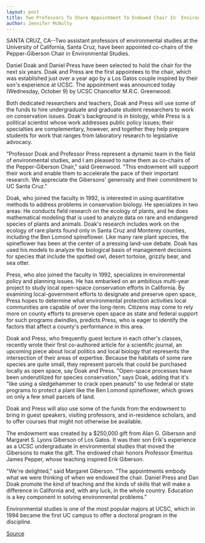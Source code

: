 ```yaml
---
layout: post
title: Two Professors To Share Appointment To Endowed Chair In  Environmental Studies At UC Santa Cruz
author: Jennifer McNulty
---
```


SANTA CRUZ, CA--Two assistant professors of environmental studies at the  University of California, Santa Cruz, have been appointed co-chairs of the  Pepper-Giberson Chair in Environmental Studies.

Daniel Doak and Daniel Press have been selected to hold the chair for  the next six years. Doak and Press are the first appointees to the chair,  which was established just over a year ago by a Los Gatos couple inspired by  their son's experience at UCSC. The appointment was announced today  (Wednesday, October 9) by UCSC Chancellor M.R.C. Greenwood.

Both dedicated researchers and teachers, Doak and Press will use some  of the funds to hire undergraduate and graduate student researchers to work  on conservation issues. Doak's background is in biology, while Press is a  political scientist whose work addresses public policy issues; their  specialties are complementary, however, and together they help prepare  students for work that ranges from laboratory research to legislative  advocacy.

"Professor Doak and Professor Press represent a dynamic team in the  field of environmental studies, and I am pleased to name them as co-chairs  of the Pepper-Giberson Chair," said Greenwood. "This endowment will  support their work and enable them to accelerate the pace of their important  research. We appreciate the Gibersons' generosity and their commitment to  UC Santa Cruz."

Doak, who joined the faculty in 1992, is interested in using  quantitative methods to address problems in conservation biology. He  specializes in two areas: He conducts field research on the ecology of  plants, and he does mathematical modeling that is used to analyze data on  rare and endangered species of plants and animals. Doak's research includes  work on the ecology of rare plants found only in Santa Cruz and Monterey  counties, including the Ben Lomond spineflower. Like many rare plant  species, the spineflower has been at the center of a pressing land-use  debate. Doak has used his models to analyze the biological basis of  management decisions for species that include the spotted owl, desert  tortoise, grizzly bear, and sea otter.

Press, who also joined the faculty in 1992, specializes in  environmental policy and planning issues. He has embarked on an ambitious  multi-year project to study local open-space conservation efforts in  California. By examining local-government efforts to designate and preserve  open space, Press hopes to determine what environmental protection  activities local communities are capable of over the long-term. Citizens  may come to rely more on county efforts to preserve open space as state and  federal support for such programs dwindles, predicts Press, who is eager to  identify the factors that affect a county's performance in this area.

Doak and Press, who frequently guest lecture in each other's classes,  recently wrote their first co-authored article for a scientific journal, an  upcoming piece about local politics and local biology that represents the  intersection of their areas of expertise. Because the habitats of some rare  species are quite small, they represent parcels that could be purchased  locally as open space, say Doak and Press. "Open-space processes have been  underutilized for species conservation," says Doak, adding that it's "like  using a sledgehammer to crack open peanuts" to use federal or state  programs to protect a plant like the Ben Lomond spineflower, which grows  on only a few small parcels of land.

Doak and Press will also use some of the funds from the endowment to  bring in guest speakers, visiting professors, and in-residence scholars, and  to offer courses that might not otherwise be available.

The endowment was created by a $250,000 gift from Alan G. Giberson  and Margaret S. Lyons Giberson of Los Gatos. It was their son Erik's  experience as a UCSC undergraduate in environmental studies that moved the  Gibersons to make the gift. The endowed chair honors Professor Emeritus  James Pepper, whose teaching inspired Erik Giberson.

"We're delighted," said Margaret Giberson. "The appointments embody  what we were thinking of when we endowed the chair. Daniel Press and Dan  Doak promote the kind of teaching and the kinds of skills that will make a  difference in California and, with any luck, in the whole country. Education  is a key component in solving environmental problems."

Environmental studies is one of the most popular majors at UCSC,  which in 1994 became the first UC campus to offer a doctoral program in the  discipline.

[Source](http://www1.ucsc.edu/news_events/press_releases/archive/96-97/10-96/100996-Two_UCSC_professors.html "Permalink to 100996-Two_UCSC_professors")
